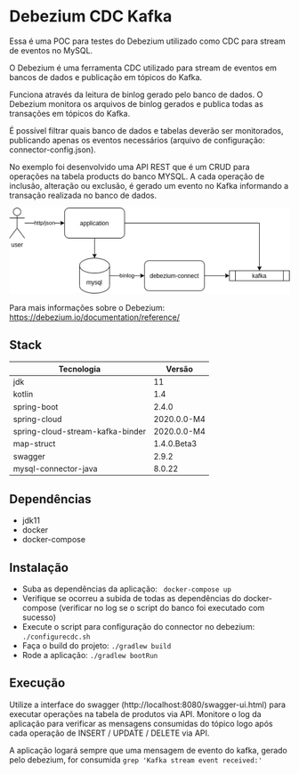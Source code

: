 # Debezium CDC Kafka

Essa é uma POC para testes do Debezium utilizado como CDC para stream de eventos no MySQL.

O Debezium é uma ferramenta CDC utilizado para stream de eventos em bancos de dados e publicação em tópicos do Kafka.

Funciona através da leitura de binlog gerado pelo banco de dados. O Debezium monitora os arquivos de binlog gerados e publica todas as transações em tópicos do Kafka.

É possível filtrar quais banco de dados e tabelas deverão ser monitorados, publicando apenas os eventos necessários (arquivo de configuração: connector-config.json).

No exemplo foi desenvolvido uma API REST que é um CRUD para operações na tabela products do banco MYSQL. A cada operação de inclusão, alteração ou exclusão, é gerado um evento no Kafka informando a transação realizada no banco de dados.

![diagram-image](./debezium_cdc_kafka.png)

Para mais informações sobre o Debezium: https://debezium.io/documentation/reference/

## Stack

Tecnologia                       |  Versão       |
---------------------------------|---------------|
jdk                              | 11
kotlin                           | 1.4
spring-boot                      | 2.4.0
spring-cloud                     | 2020.0.0-M4
spring-cloud-stream-kafka-binder | 2020.0.0-M4
map-struct                       | 1.4.0.Beta3
swagger                          | 2.9.2
mysql-connector-java             | 8.0.22

## Dependências

* jdk11
* docker
* docker-compose

## Instalação

* Suba as dependências da aplicação: ``` docker-compose up```
* Verifique se ocorreu a subida de todas as dependências do docker-compose (verificar no log se o script do banco foi executado com sucesso)
* Execute o script para configuração do connector no debezium: ```./configurecdc.sh```
* Faça o build do projeto: ``` ./gradlew build ```
* Rode a aplicação: ``` ./gradlew bootRun ```

## Execução

Utilize a interface do swagger (http://localhost:8080/swagger-ui.html) para executar operações na tabela de produtos via API. Monitore o log da aplicação para verificar as mensagens consumidas do tópico logo após cada operação de INSERT / UPDATE / DELETE via API.

A aplicação logará sempre que uma mensagem de evento do kafka, gerado pelo debezium, for consumida ``` grep 'Kafka stream event received:' ```

